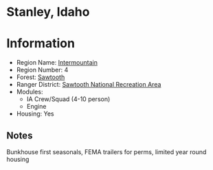 
Stanley, Idaho
==============
  
# Information  
* Region Name: [Intermountain]()  
* Region Number: 4  
* Forest: [Sawtooth](http://www.fs.usda.gov/sawtooth)  
* Ranger District: [Sawtooth National Recreation Area]()  
* Modules:  
  - IA Crew/Squad (4-10 person)  
  - Engine  
* Housing: Yes  
  
## Notes

Bunkhouse first seasonals, FEMA trailers for perms, limited year round housing 
